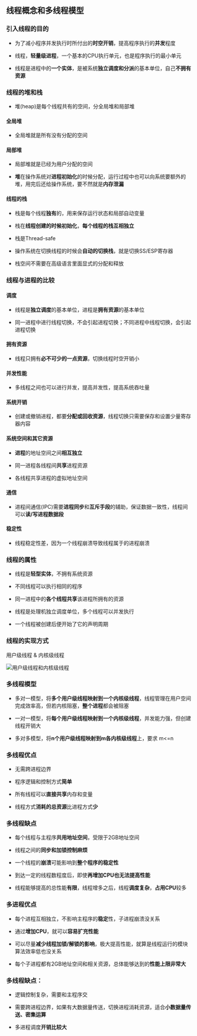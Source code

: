 ## 线程概念和多线程模型

### 引入线程的目的 

- 为了减小程序并发执行时所付出的**时空开销**，提高程序执行的**并发**程度

- 线程，**轻量级进程**，一个基本的CPU执行单元，也是程序执行的最小单元

- 线程是进程中的**一个实体**，是被系统**独立调度和分派**的基本单位，自己**不拥有资源**

### 线程的堆和栈

- 堆(heap)是每个线程共有的空间，分全局堆和局部堆

#### 全局堆

- 全局堆就是所有没有分配的空间

#### 局部堆

- 局部堆就是已经为用户分配的空间

- **堆**在操作系统对**进程初始化**的时候分配，运行过程中也可以向系统要额外的堆，用完后还给操作系统，要不然就是**内存泄漏**

#### 线程的栈

- 栈是每个线程**独有**的，用来保存运行状态和局部自动变量

- 栈在**线程创建的时候初始化**，**每个线程的栈互相独立**

- 栈是Thread-safe

- 操作系统在切换线程的时候会**自动的切换栈**，就是切换SS/ESP寄存器

- 栈空间不需要在高级语言里面显式的分配和释放

### 线程与进程的比较

#### 调度

- 线程是**独立调度**的基本单位，进程是**拥有资源**的基本单位

- 同一进程中进行线程切换，不会引起进程切换；不同进程中线程切换，会引起进程切换

#### 拥有资源

- 线程只拥有**必不可少的一点资源**，切换线程时空开销小

#### 并发性能

- 多线程之间也可以进行并发，提高并发性，提高系统吞吐量

#### 系统开销

- 创建或撤销进程，都要**分配或回收资源**，线程切换只需要保存和设置少量寄存器内容

#### 系统空间和其它资源

- **进程**的地址空间之间**相互独立**

- 同一进程各线程间**共享**进程资源

- 各线程共享进程的虚拟地址空间

#### 通信

- 进程间通信(IPC)需要**进程同步**和**互斥手段**的辅助，保证数据一致性，线程间可以**读/写进程数据段**

#### 稳定性

- 线程稳定性差，因为一个线程崩溃导致线程属于的进程崩溃

### 线程的属性

- 线程是**轻型实体**，不拥有系统资源

- 不同线程可以执行相同的程序

- 同一进程中的**各个线程共享**该进程所拥有的资源

- 线程是处理机独立调度单位，多个线程可以并发执行

- 一个线程被创建后便开始了它的声明周期

### 线程的实现方式

用户级线程 & 内核级线程

![用户级线程和内核级线程](https://github.com/YC-L/Postgraduate-examination/blob/Operating-System/imgs/%E7%94%A8%E6%88%B7%E7%BA%A7%E7%BA%BF%E7%A8%8B%E5%92%8C%E5%86%85%E6%A0%B8%E7%BA%A7%E7%BA%BF%E7%A8%8B.png "用户级线程和内核级线程")

### 多线程模型

- 多对一模型，将**多个用户级线程映射到一个内核级线程**，线程管理在用户空间完成效率高，但若内核阻塞，**整个进程**都会被阻塞

- 一对一模型，将**每个用户级线程映射到一个内核级线程**，并发能力强，但创建线程开销大

- 多对多模型，将**n个用户级线程映射到m各内核级线程**上，要求 m<=n

### 多线程优点

- 无需跨进程边界

- 程序逻辑和控制方式**简单**

- 所有线程可以**直接共享**内存和变量

- 线程方式**消耗的总资源**比进程方式**少**

### 多线程缺点

- 每个线程与主程序**共用地址空间**，受限于2GB地址空间

- 线程之间的**同步和加锁控制麻烦**

- 一个线程的**崩溃**可能影响到**整个程序的稳定性**

- 到达一定的线程数程度后，即使**再增加CPU也无法提高性能**

- 线程能够提高的总性能**有限**，线程增多之后，线程**调度复杂**，**占用CPU**较多

### 多进程优点

- 每个进程互相独立，不影响主程序的**稳定**性，子进程崩溃没关系

- 通过**增加CPU**，就可以**容易扩充性能**

- 可以尽量**减少线程加锁/解锁的影响**，极大提高性能，就算是线程运行的模块算法效率低也没关系 

- 每个子进程都有2GB地址空间和相关资源，总体能够达到的**性能上限非常大**

### 多线程缺点：

- 逻辑控制复杂，需要和主程序交

- 需要跨进程边界，如果有大数据量传送，切换进程消耗资源，适合**小数据量传送、密集运算** 

- 多进程调度**开销比较大**









